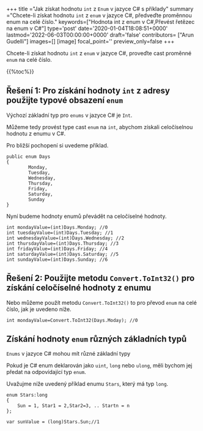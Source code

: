 +++
title   ="Jak získat hodnotu `int` z `Enum` v jazyce C# s příklady"
summary ="Chcete-li získat hodnotu `int` z `enum` v jazyce C#, předveďte proměnnou enum na celé číslo."
keywords=["Hodnota int z enum v C#,Převést řetězec na enum v C#"]
type='post'
date='2020-01-04T18:08:51+0000'
lastmod='2022-06-03T00:00:00+0000'
draft='false'
contributors= ["Arun Gudelli"]
images=[]
[image]
focal_point=''
preview_only=false
+++

Chcete-li získat hodnotu `int` z `enum` v jazyce C#, proveďte cast proměnné `enum` na celé číslo.

{{%toc%}}

## Řešení 1: Pro získání hodnoty `int` z adresy použijte typové obsazení `enum`

Výchozí základní typ pro `enums` v jazyce C# je `Int`.

Můžeme tedy provést type cast `enum` na `int`, abychom získali celočíselnou hodnotu z enumu v C#.

Pro bližší pochopení si uvedeme příklad.

```
public enum Days
{
        Monday,  
        Tuesday,  
        Wednesday,  
        Thursday,  
        Friday,  
        Saturday,  
        Sunday
}
```

Nyní budeme hodnoty enumů převádět na celočíselné hodnoty.

```
int mondayValue=(int)Days.Monday; //0
int tuesdayValue=(int)Days.Tuesday; //1
int wednesdayValue=(int)Days.Wednesday; //2
int thursdayValue=(int)Days.Thursday; //3
int fridayValue=(int)Days.Friday; //4
int saturdayValue=(int)Days.Saturday; //5
int sundayValue=(int)Days.Sunday; //6
```

## Řešení 2: Použijte metodu `Convert.ToInt32()` pro získání celočíselné hodnoty z enumu

Nebo můžeme použít metodu `Convert.ToInt32()` to pro převod `enum` na celé číslo, jak je uvedeno níže.

```
int mondayValue=Convert.ToInt32(Days.Moday); //0

```

## Získání hodnoty `enum` různých základních typů

`Enums` v jazyce C# mohou mít různé základní typy 

Pokud je C# enum deklarován jako `uint`, `long` nebo `ulong`, měli bychom jej předat na odpovídající typ `enum`.

Uvažujme níže uvedený příklad enumu `Stars`, který má typ `long`.

```
enum Stars:long 
{
    Sun = 1, Star1 = 2,Star2=3, .. Startn = n
};

var sunValue = (long)Stars.Sun;//1
```